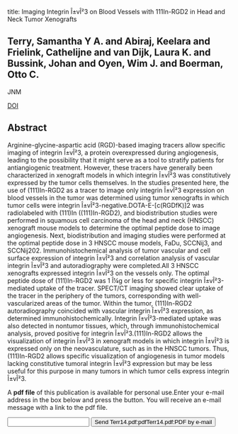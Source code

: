 title: Imaging Integrin Î±vÎ²3 on Blood Vessels with 111In-RGD2 in Head and Neck Tumor Xenografts

## Terry, Samantha Y A. and Abiraj, Keelara and Frielink, Cathelijne and van Dijk, Laura K. and Bussink, Johan and Oyen, Wim J. and Boerman, Otto C.
JNM

<a href="https://doi.org/10.2967/jnumed.113.129668">DOI</a>

## Abstract
Arginine-glycine-aspartic acid (RGD)-based imaging tracers allow specific imaging of integrin Î±vÎ²3, a protein overexpressed during angiogenesis, leading to the possibility that it might serve as a tool to stratify patients for antiangiogenic treatment. However, these tracers have generally been characterized in xenograft models in which integrin Î±vÎ²3 was constitutively expressed by the tumor cells themselves. In the studies presented here, the use of (111)In-RGD2 as a tracer to image only integrin Î±vÎ²3 expression on blood vessels in the tumor was determined using tumor xenografts in which tumor cells were integrin Î±vÎ²3-negative.DOTA-E-[c(RGDfK)]2 was radiolabeled with (111)In ((111)In-RGD2), and biodistribution studies were performed in squamous cell carcinoma of the head and neck (HNSCC) xenograft mouse models to determine the optimal peptide dose to image angiogenesis. Next, biodistribution and imaging studies were performed at the optimal peptide dose in 3 HNSCC mouse models, FaDu, SCCNij3, and SCCNij202. Immunohistochemical analysis of tumor vascular and cell surface expression of integrin Î±vÎ²3 and correlation analysis of vascular integrin Î±vÎ²3 and autoradiography were completed.All 3 HNSCC xenografts expressed integrin Î±vÎ²3 on the vessels only. The optimal peptide dose of (111)In-RGD2 was 1 Î¼g or less for specific integrin Î±vÎ²3-mediated uptake of the tracer. SPECT/CT imaging showed clear uptake of the tracer in the periphery of the tumors, corresponding with well-vascularized areas of the tumor. Within the tumor, (111)In-RGD2 autoradiography coincided with vascular integrin Î±vÎ²3 expression, as determined immunohistochemically. Integrin Î±vÎ²3-mediated uptake was also detected in nontumor tissues, which, through immunohistochemical analysis, proved positive for integrin Î±vÎ²3.(111)In-RGD2 allows the visualization of integrin Î±vÎ²3 in xenograft models in which integrin Î±vÎ²3 is expressed only on the neovasculature, such as in the HNSCC tumors. Thus, (111)In-RGD2 allows specific visualization of angiogenesis in tumor models lacking constitutive tumoral integrin Î±vÎ²3 expression but may be less useful for this purpose in many tumors in which tumor cells express integrin Î±vÎ²3.

A <b>pdf file</b> of this publication is available for personal use.Enter your e-mail address in the box below and press the button. You will receive an e-mail message with a link to the pdf file.
<form action="sender.php">  <input type="text" name="email">  <input type="submit" value="Send Terr14.pdf:pdfTerr14.pdf:PDF by e-mail"></form>